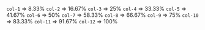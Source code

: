 `col-1` => 8.33%
`col-2` => 16.67%
`col-3` => 25%
`col-4` => 33.33%
`col-5` => 41.67%
`col-6` => 50%
`col-7` => 58.33%
`col-8` => 66.67%
`col-9` => 75%
`col-10` => 83.33%
`col-11` => 91.67%
`col-12` => 100%